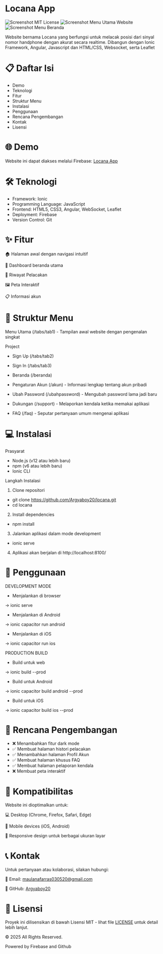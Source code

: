 # Locana App

![Screenshot MIT License](/src/assets/dokumentasi/MIT.png)
![Screenshot Menu Utama Website](/src/assets/dokumentasi/locana1.png)
![Screenshot Menu Beranda](/src/assets/dokumentasi/locana2.png)

Website bernama Locana yang berfungsi untuk melacak posisi dari sinyal nomor handphone dengan akurat secara realtime. Dibangun dengan Ionic Framework, Angular, Javascript dan HTML/CSS, Websocket, serta Leaflet

# 📋 Daftar Isi

* Demo
* Teknologi
* Fitur
* Struktur Menu
* Instalasi
* Penggunaan
* Rencana Pengembangan
* Kontak
* Lisensi

# 🌐 Demo
Website ini dapat diakses melalui Firebase: [Locana App](https://locana-74f96.web.app/)

# 🛠️ Teknologi
- Framework: Ionic
- Programming Language: JavaScript
- Frontend: HTML5, CSS3, Angular, WebSocket, Leaflet
- Deployment: Firebase
- Version Control: Git

# ✨ Fitur

🏠 Halaman awal dengan navigasi intuitif

📂 Dashboard beranda utama 

👤 Riwayat Pelacakan

🖼️ Peta Interaktif

📋 Informasi akun


# 📌 Struktur Menu

Menu Utama (/tabs/tab1) - Tampilan awal website dengan pengenalan singkat

Project
- Sign Up (/tabs/tab2)
- Sign In (/tabs/tab3)
- Beranda (/beranda)


- Pengaturan Akun (/akun) - Informasi lengkap tentang akun pribadi
- Ubah Password (/ubahpassword) - Mengubah password lama jadi baru 
- Dukungan (/support) - Melaporkan kendala ketika memakai aplikasi
- FAQ (/faq) - Seputar pertanyaan umum mengenai aplikasi

# 💻 Instalasi
Prasyarat
- Node.js (v12 atau lebih baru)
- npm (v6 atau lebih baru)
- Ionic CLI

Langkah Instalasi
1. Clone repositori
- git clone https://github.com/Argyaboy20/locana.git
- cd locana

2. Install dependencies
- npm install

3. Jalankan aplikasi dalam mode development
- ionic serve

4. Aplikasi akan berjalan di http://localhost:8100/


# 🚀 Penggunaan

DEVELOPMENT MODE
* Menjalankan di browser

-> ionic serve

* Menjalankan di Android

-> ionic capacitor run android

* Menjalankan di iOS

-> ionic capacitor run ios

PRODUCTION BUILD
* Build untuk web

-> ionic build --prod

* Build untuk Android

-> ionic capacitor build android --prod

* Build untuk iOS

-> ionic capacitor build ios --prod

# 📝 Rencana Pengembangan

* ❌ Menambahkan fitur dark mode 
* ✅ Membuat halaman histori pelacakan
* ✅ Menambahkan halaman Profil Akun
* ✅ Membuat halaman khusus FAQ
* ✅ Membuat halaman pelaporan kendala
* ❌ Membuat peta interaktif


# 📱 Kompatibilitas

Website ini dioptimalkan untuk:

💻 Desktop (Chrome, Firefox, Safari, Edge)

📱 Mobile devices (iOS, Android)

🔄 Responsive design untuk berbagai ukuran layar

# 📞 Kontak

Untuk pertanyaan atau kolaborasi, silakan hubungi:

📧 Email: maulanafarras030520@gmail.com

💼 GitHub: [Argyaboy20](https://github.com/Argyaboy20)

# 📄 Lisensi

Proyek ini dilisensikan di bawah Lisensi MIT - lihat file [LICENSE](https://github.com/Argyaboy20/locana/blob/main/LICENSE) untuk detail lebih lanjut.


© 2025 All Rights Reserved.

Powered by Firebase and Github